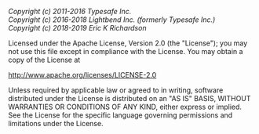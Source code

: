 _Copyright (c) 2011-2016 Typesafe Inc._<br/>
_Copyright (c) 2016-2018 Lightbend Inc. (formerly Typesafe Inc.)_<br/>
_Copyright (c) 2018-2019 Eric K Richardson_

Licensed under the Apache License, Version 2.0 (the "License");
you may not use this file except in compliance with the License.
You may obtain a copy of the License at

http://www.apache.org/licenses/LICENSE-2.0

Unless required by applicable law or agreed to in writing, software
distributed under the License is distributed on an "AS IS" BASIS,
WITHOUT WARRANTIES OR CONDITIONS OF ANY KIND, either express or implied.
See the License for the specific language governing permissions and
limitations under the License.
